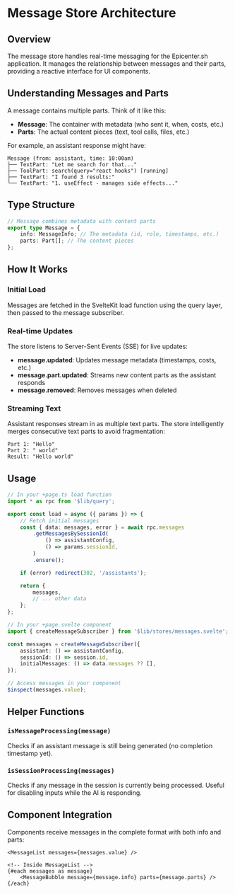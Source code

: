 # Message Store Architecture

## Overview

The message store handles real-time messaging for the Epicenter.sh application. It manages the relationship between messages and their parts, providing a reactive interface for UI components.

## Understanding Messages and Parts

A message contains multiple parts. Think of it like this:

- **Message**: The container with metadata (who sent it, when, costs, etc.)
- **Parts**: The actual content pieces (text, tool calls, files, etc.)

For example, an assistant response might have:

```
Message (from: assistant, time: 10:00am)
├── TextPart: "Let me search for that..."
├── ToolPart: search(query="react hooks") [running]
├── TextPart: "I found 3 results:"
└── TextPart: "1. useEffect - manages side effects..."
```

## Type Structure

```typescript
// Message combines metadata with content parts
export type Message = {
	info: MessageInfo; // The metadata (id, role, timestamps, etc.)
	parts: Part[]; // The content pieces
};
```

## How It Works

### Initial Load

Messages are fetched in the SvelteKit load function using the query layer, then passed to the message subscriber.

### Real-time Updates

The store listens to Server-Sent Events (SSE) for live updates:

- **message.updated**: Updates message metadata (timestamps, costs, etc.)
- **message.part.updated**: Streams new content parts as the assistant responds
- **message.removed**: Removes messages when deleted

### Streaming Text

Assistant responses stream in as multiple text parts. The store intelligently merges consecutive text parts to avoid fragmentation:

```
Part 1: "Hello"
Part 2: " world"
Result: "Hello world"
```

## Usage

```typescript
// In your +page.ts load function
import * as rpc from '$lib/query';

export const load = async ({ params }) => {
	// Fetch initial messages
	const { data: messages, error } = await rpc.messages
		.getMessagesBySessionId(
			() => assistantConfig,
			() => params.sessionId,
		)
		.ensure();

	if (error) redirect(302, '/assistants');

	return {
		messages,
		// ... other data
	};
};

// In your +page.svelte component
import { createMessageSubscriber } from '$lib/stores/messages.svelte';

const messages = createMessageSubscriber({
	assistant: () => assistantConfig,
	sessionId: () => session.id,
	initialMessages: () => data.messages ?? [],
});

// Access messages in your component
$inspect(messages.value);
```

## Helper Functions

### `isMessageProcessing(message)`

Checks if an assistant message is still being generated (no completion timestamp yet).

### `isSessionProcessing(messages)`

Checks if any message in the session is currently being processed. Useful for disabling inputs while the AI is responding.

## Component Integration

Components receive messages in the complete format with both info and parts:

```svelte
<MessageList messages={messages.value} />

<!-- Inside MessageList -->
{#each messages as message}
	<MessageBubble message={message.info} parts={message.parts} />
{/each}
```
